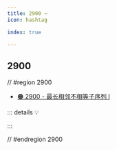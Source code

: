 ```yaml
---
title: 2900 ~ 
icon: hashtag

index: true

---
```


<!-- more -->

## 2900

// #region 2900

- [🟠 2900 - 最长相邻不相等子序列 I](https://leetcode.cn/problems/longest-unequal-adjacent-groups-subsequence-i)

::: details 💡

:::

// #endregion 2900